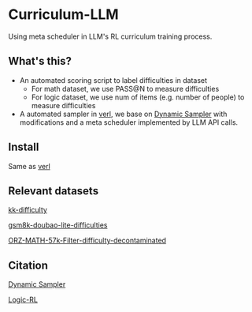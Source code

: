 # Curriculum-LLM

Using meta scheduler in LLM's RL curriculum training process.

## What's this?

- An automated scoring script to label difficulties in dataset
    - For math dataset, we use PASS@N to measure difficulties
    - For logic dataset, we use num of items (e.g. number of people) to measure difficulties
- A automated sampler in [verl](https://github.com/volcengine/verl), we base on [Dynamic Sampler](https://github.com/volcengine/verl/pull/631) with modifications and a meta scheduler implemented by LLM API calls.


## Install

Same as [verl](https://github.com/volcengine/verl)

## Relevant datasets

[kk-difficulty](https://huggingface.co/datasets/siyuan-zhu/kk-difficulty)

[gsm8k-doubao-lite-difficulties](https://huggingface.co/datasets/siyuan-zhu/gsm8k-doubao-lite-difficulties)

[ORZ-MATH-57k-Filter-difficulty-decontaminated](https://huggingface.co/datasets/pe-nlp/ORZ-MATH-57k-Filter-difficulty-decontaminated)

## Citation

[Dynamic Sampler](https://github.com/volcengine/verl/pull/631)

[Logic-RL](https://github.com/Unakar/Logic-RL)

